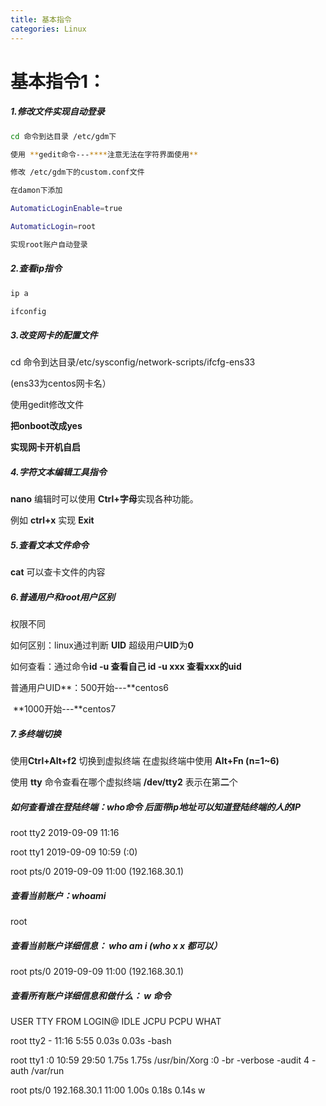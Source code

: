 ```yaml
---
title: 基本指令
categories: Linux
---
```

# 基本指令1：

##### **1.修改文件实现自动登录**

```bash
cd 命令到达目录 /etc/gdm下

使用 **gedit命令---****注意无法在字符界面使用**

修改 /etc/gdm下的custom.conf文件

在damon下添加

AutomaticLoginEnable=true

AutomaticLogin=root

实现root账户自动登录
```

##### **2.查看ip指令**

```bash
ip a

ifconfig
```

##### **3.改变网卡的配置文件**

cd 命令到达目录/etc/sysconfig/network-scripts/ifcfg-ens33

(ens33为centos网卡名）

使用gedit修改文件

**把onboot改成yes**

**实现网卡开机自启**

##### **4.字符文本编辑工具指令**

**nano** 编辑时可以使用 **Ctrl+字母**实现各种功能。

例如 **ctrl+x** 实现 **Exit** 



##### **5.查看文本文件命令**

**cat** 可以查卡文件的内容

##### **6.普通用户和root用户区别**

权限不同

如何区别：linux通过判断 **UID** 超级用户**UID**为**0**

如何查看：通过命令**id -u 查看自己   id -u xxx  查看xxx的uid**

普通用户UID**：500开始---**centos6

​                       **1000开始---**centos7

##### **7.多终端切换**

使用**Ctrl+Alt+f2** 切换到虚拟终端  在虚拟终端中使用 **Alt+Fn (n=1~6)** 

使用 **tty** 命令查看在哪个虚拟终端 **/dev/tty2** 表示在第**二**个



##### **如何查看谁在登陆终端：who命令** 后面带**ip**地址可以知道登陆终端的人的IP

root     tty2         2019-09-09 11:16

root     tty1         2019-09-09 10:59 (:0)

root     pts/0        2019-09-09 11:00 (192.168.30.1)

##### **查看当前账户：whoami**

root

##### **查看当前账户详细信息： who am i (who x  x 都可以）**

root     pts/0        2019-09-09 11:00 (192.168.30.1)

##### **查看所有账户详细信息和做什么： w 命令**

USER     TTY      FROM              LOGIN@   IDLE   JCPU   PCPU WHAT

root     tty2     -                11:16    5:55   0.03s  0.03s -bash

root     tty1     :0               10:59   29:50   1.75s  1.75s /usr/bin/Xorg :0 -br -verbose -audit 4 -auth /var/run

root     pts/0    192.168.30.1     11:00    1.00s  0.18s  0.14s w